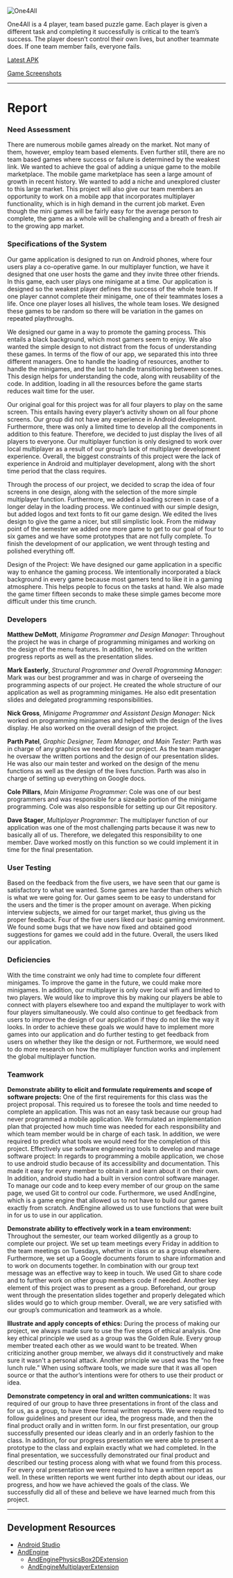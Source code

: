 ![One4All](./githubImages/Title3.png)

One4All is a 4 player, team based puzzle game. Each player is given a different task and completing it successfully is critical to the team’s success. The player doesn’t control their own lives, but another teammate does. If one team member fails, everyone fails.


[Latest APK](https://github.com/ColePillars/One4All/releases)

[Game Screenshots](https://github.com/ColePillars/One4All/wiki/Game-Screenshots)

--------------------

# Report

### Need Assessment 

There are numerous mobile games already on the market. Not many of them, however, employ team based elements. Even further still, there are no team based games where success or failure is determined by the weakest link. We wanted to achieve the goal of adding a unique game to the mobile marketplace. The mobile game marketplace has seen a large amount of growth in recent history. We wanted to add a niche and unexplored cluster to this large market. This project will also give our team members an opportunity to work on a mobile app that incorporates multiplayer functionality, which is in high demand in the current job market.  Even though the mini games will be fairly easy for the average person to complete, the game as a whole will be challenging and a breath of fresh air to the growing app market.


### Specifications of the System

Our game application is designed to run on Android phones, where four users play a co-operative game. In our multiplayer function, we have it designed that one user hosts the game and they invite three other friends. In this game, each user plays one minigame at a time. Our application is designed so the weakest player defines the success of the whole team. If one player cannot complete their minigame, one of their teammates loses a life. Once one player loses all hislives, the whole team loses. We designed these games to be random so there will be variation in the games on repeated playthroughs.

We designed our game in a way to promote the gaming process. This entails a black background, which most gamers seem to enjoy. We also wanted the simple design to not distract from the focus of understanding these games. In terms of the flow of our app, we separated this into three different managers. One to handle the loading of resources, another to handle the minigames, and the last to handle transitioning between scenes. This design helps for understanding the code, along with reusability of the code. In addition, loading in all the resources before the game starts reduces wait time for the user.

Our original goal for this project was for all four players to play on the same screen. This entails having every player’s activity shown on all four phone screens. Our group did not have any experience in Android development. Furthermore, there was only a limited time to develop all the components in addition to this feature. Therefore, we decided to just display the lives of all players to everyone. Our multiplayer function is only designed to work over local multiplayer as a result of our group’s lack of multiplayer development experience. Overall, the biggest constraints of this project were the lack of experience in Android and multiplayer development, along with the short time period that the class requires.

Through the process of our project, we decided to scrap the idea of four screens in one design, along with the selection of the more simple multiplayer function. Furthermore, we added a loading screen in case of a longer delay in the loading process. We continued with our simple design, but added logos and text fonts to fit our game design. We edited the lives design to give the game a nicer, but still simplistic look. From the midway point of the semester we added one more game to get to our goal of four to six games and we have some prototypes that are not fully complete. To finish the development of our application, we went through testing and polished everything off.

Design of the Project: We have designed our game application in a specific way to enhance the gaming process. We intentionally incorporated a black background in every game because most gamers tend to like it in a gaming atmosphere. This helps people to focus on the tasks at hand. We also made the game timer fifteen seconds to make these simple games become more difficult under this time crunch.


### Developers

**Matthew DeMott**, *Minigame Programmer and Design Manager*: Throughout the project he was in charge of programming minigames and working on the design of the menu features. In addition, he worked on the written progress reports as well as the presentation slides.

**Mark Easterly**, *Structural Programmer and Overall Programming Manager*: Mark was our best programmer and was in charge of overseeing the programming aspects of our project. He created the whole structure of our application as well as programming minigames. He also edit presentation slides and delegated programming responsibilities.

**Nick Gross**, *Minigame Programmer and Assistant Design Manager*: Nick worked on programming minigames and helped with the design of the lives display. He also worked on the overall design of the project.

**Parth Patel**, *Graphic Designer, Team Manager, and Main Tester*: Parth was in charge of any graphics we needed for our project. As the team manager he oversaw the written portions and the design of our presentation slides. He was also our main tester and worked on the design of the menu functions as well as the design of the lives function. Parth was also in charge of setting up everything on Google docs.

**Cole Pillars**, *Main Minigame Programmer*: Cole was one of our best programmers and was responsible for a sizeable portion of the minigame programming. Cole was also responsible for setting up our Git repository.

**Dave Stager**, *Multiplayer Programmer*: The multiplayer function of our application was one of the most challenging parts because it was new to basically all of us. Therefore, we delegated this responsibility to one member. Dave worked mostly on this function so we could implement it in time for the final presentation.


### User Testing

Based on the feedback from the five users, we have seen that our game is satisfactory to what we wanted. Some games are harder than others which is what we were going for. Our games seem to be easy to understand for the users and the timer is the proper amount on average. When picking interview subjects, we aimed for our target market, thus giving us the proper feedback. Four of the five users liked our basic gaming environment. We found some bugs that we have now fixed and obtained good suggestions for games we could add in the future. Overall, the users liked our application.


### Deficiencies 

With the time constraint we only had time to complete four different minigames. To improve the game in the future, we could make more minigames. In addition, our multiplayer is only over local wifi and limited to two players. We would like to improve this by making our players be able to connect with players elsewhere too and expand the multiplayer to work with four players simultaneously. We could also continue to get feedback from users to improve the design of our application if they do not like the way it looks. In order to achieve these goals we would have to implement more games into our application and do further testing to get feedback from users on whether they like the design or not. Furthermore, we would need to do more research on how the multiplayer function works and implement the global multiplayer function.


### Teamwork 

**Demonstrate ability to elicit and formulate requirements and scope of software projects:** One of the first requirements for this class was the project proposal. This required us to foresee the tools and time needed to complete an application. This was not an easy task because our group had never programmed a mobile application. We formulated an implementation plan that projected how much time was needed for each responsibility and which team member would be in charge of each task. In addition, we were required to predict what tools we would need for the completion of this project.
Effectively use software engineering tools to develop and manage software project: In regards to programming a mobile application, we chose to use android studio because of its accessibility and documentation. This made it easy for every member to obtain it and learn about it on their own. In addition, android studio had a built in version control software manager. To manage our code and to keep every member of our group on the same page, we used Git to control our code. Furthermore, we used AndEngine, which is a game engine that allowed us to not have to build our games exactly from scratch. AndEngine allowed us to use functions that were built in for us to use in our application.

**Demonstrate ability to effectively work in a team environment:** Throughout the semester, our team worked diligently as a group to complete our project. We set up team meetings every Friday in addition to the team meetings on Tuesdays, whether in class or as a group elsewhere. Furthermore, we set up a Google documents forum to share information and to work on documents together. In combination with our group text message was an effective way to keep in touch. We used Git to share code and to further work on other group members code if needed. Another key element of this project was to present as a group. Beforehand, our group went through the presentation slides together and properly delegated which slides would go to which group member. Overall, we are very satisfied with our group’s communication and teamwork as a whole.

**Illustrate and apply concepts of ethics:** During the process of making our project, we always made sure to use the five steps of ethical analysis. One key ethical principle we used as a group was the Golden Rule. Every group member treated each other as we would want to be treated. When criticizing another group member, we always did it constructively and make sure it wasn't a personal attack. Another principle we used was the “no free lunch rule.” When using software tools, we made sure that it was all open source or that the author’s intentions were for others to use their product or idea.

**Demonstrate competency in oral and written communications:** It was required of our group to have three presentations in front of the class and for us, as a group, to have three formal written reports. We were required to follow guidelines and present our idea, the progress made, and then the final product orally and in written form. In our first presentation, our group successfully presented our ideas clearly and in an orderly fashion to the class. In addition, for our progress presentation we were able to present a prototype to the class and explain exactly what we had completed. In the final presentation, we successfully demonstrated our final product and described our testing process along with what we found from this process. For every oral presentation we were required to have a written report as well. In these written reports we went further into depth about our ideas, our progress, and how we have achieved the goals of the class. We successfully did all of these and believe we have learned much from this project.

-------------------------

## Development Resources

- [Android Studio](http://developer.android.com/sdk/index.html)
- [AndEngine](https://github.com/nicolasgramlich/AndEngine)
	- [AndEnginePhysicsBox2DExtension](https://github.com/nicolasgramlich/AndEnginePhysicsBox2DExtension)
	- [AndEngineMultiplayerExtension](https://github.com/nicolasgramlich/AndEngineMultiplayerExtension)


